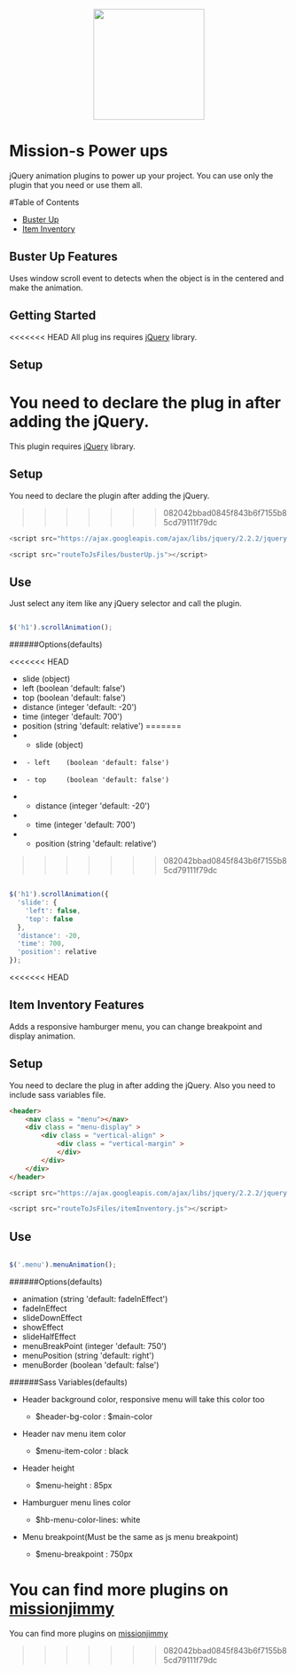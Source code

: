 
<p align="center">
  <img src="http://missionjimmy.com/images/logo-v2.svg" height="200">
</p>

# Mission-s Power ups 

jQuery animation plugins to power up your project.
You can use only the plugin that you need or use them all.

#Table of Contents

- [Buster Up](#buster-up-features)
- [Item Inventory](#item-inventory)

## Buster Up Features
Uses window scroll event to detects when the object is in the centered and make the animation.
 
 
## Getting Started

<<<<<<< HEAD
All plug ins requires [jQuery](https://jquery.com/) library.

## Setup

You need to declare the plug in after adding the jQuery.
=======
This plugin requires [jQuery](https://jquery.com/) library.

## Setup

You need to declare the plugin after adding the jQuery.
>>>>>>> 082042bbad0845f843b6f7155b85cd79111f79dc

```javascript
<script src="https://ajax.googleapis.com/ajax/libs/jquery/2.2.2/jquery.min.js"></script>

<script src="routeToJsFiles/busterUp.js"></script>
```

## Use

Just select any item like any jQuery selector and call the plugin.

```javascript

$('h1').scrollAnimation();

```
######Options(defaults)

<<<<<<< HEAD
*   slide       (object)
 *  left    (boolean 'default: false')
 *  top     (boolean 'default: false')
*   distance    (integer 'default: -20')
*   time        (integer 'default: 700')
*   position    (string 'default: relative')
=======
*  - slide       (object)
 *      - left    (boolean 'default: false')
 *      - top     (boolean 'default: false')
*  - distance    (integer 'default: -20')
*  - time        (integer 'default: 700')
*  - position    (string 'default: relative')
>>>>>>> 082042bbad0845f843b6f7155b85cd79111f79dc
 
```javascript

$('h1').scrollAnimation({
  'slide': {
    'left': false,
    'top': false
  },
  'distance': -20,
  'time': 700,
  'position': relative
});

```

<<<<<<< HEAD


## Item Inventory Features
Adds a responsive hamburger menu, you can change breakpoint and display animation.

## Setup

You need to declare the plug in after adding the jQuery. Also you need to include sass variables file.

```html
<header>
    <nav class = "menu"></nav>
    <div class = "menu-display" >
        <div class = "vertical-align" >
            <div class = "vertical-margin" >
            </div>
        </div>
    </div>
</header>
```

```javascript
<script src="https://ajax.googleapis.com/ajax/libs/jquery/2.2.2/jquery.min.js"></script>

<script src="routeToJsFiles/itemInventory.js"></script>
```

## Use

```javascript

$('.menu').menuAnimation();

```


######Options(defaults)

*  animation (string 'default: fadeInEffect') 
 * fadeInEffect 
 * slideDownEffect 
 * showEffect 
 * slideHalfEffect 
*  menuBreakPoint (integer 'default: 750') 
*  menuPosition (string 'default: right') 
*  menuBorder (boolean 'default: false')



######Sass Variables(defaults)

* Header background color, responsive menu will take this color too
  * $header-bg-color    : $main-color

* Header nav menu item color
  * $menu-item-color    : black

* Header height
  * $menu-height        : 85px

* Hamburguer menu lines color
  * $hb-menu-color-lines: white

* Menu breakpoint(Must be the same as js menu breakpoint)
  * $menu-breakpoint    : 750px







You can find more plugins on [missionjimmy](http://missionjimmy.com/projects/mission-s-plugins/)
=======
You can find more plugins on [missionjimmy](http://missionjimmy.com/mission-s)


>>>>>>> 082042bbad0845f843b6f7155b85cd79111f79dc

